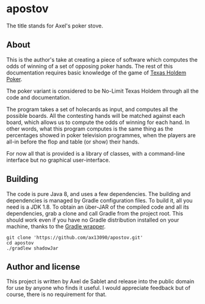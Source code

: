 # apostov
The title stands for Axel's poker stove.

## About
This is the author's take at creating a piece of software which computes the odds of winning of a set of opposing poker hands.
The rest of this documentation requires basic knowledge of the game of [Texas Holdem Poker](https://en.wikipedia.org/wiki/Texas_hold_'em).

The poker variant is considered to be No-Limit Texas Holdem through all the code and documentation. 

The program takes a set of holecards as input, and computes all the possible boards. All the contesting hands will be matched against each board, which allows us to compute the odds of winning for each hand. In other words, what this program computes is the same thing as the percentages showed in poker television programmes, when the players are all-in before the flop and table (or show) their hands.

For now all that is provided is a library of classes, with a command-line interface but no graphical user-interface.

## Building
The code is pure Java 8, and uses a few dependencies. The building and dependencies is managed by Gradle configuration files. To build it, all you need is a JDK 1.8.
To obtain an über-JAR of the compiled code and all its dependencies, grab a clone and call Gradle from the project root. This should work even if you have no Gradle distribution installed on your machine, thanks to the [Gradle wrapper](https://docs.gradle.org/current/userguide/gradle_wrapper.html). 
```
git clone 'https://github.com/ax13090/apostov.git'
cd apostov
./gradlew shadowJar
```

## Author and license
This project is written by Axel de Sablet and release into the public domain for use by anyone who finds it useful. 
I would appreciate feedback but of course, there is no requirement for that.
